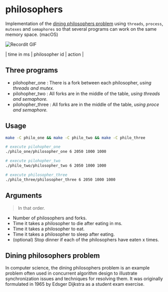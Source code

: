 # philosophers

Implementation of the [dining philosophers problem](https://en.wikipedia.org/wiki/Dining_philosophers_problem) using `threads`, `process`, `mutexes` and `semaphores` so that several programs can work on the same memory space. (macOS)

![Recordit GIF](https://i.ibb.co/zG6cfZz/philo.gif)

| time in ms | philosopher id | action |

## Three programs

- pilohopher_one : There is a fork between each philosopher, *using threads and mutex.*
- pilohopher_two : All forks are in the middle of the table, *using threads and semaphore.*
- pilohopher_three : All forks are in the middle of the table, *using proce and semaphore.*

## Usage

```bash
make -C philo_one && make -C philo_two && make -C philo_three

# execute pilohopher_one
./philo_one/philosopher_one 6 2050 1000 1000

# execute pilohopher_two
./philo_two/philosopher_two 6 2050 1000 1000

# execute philosopher_three
./philo_three/philosopher_three 6 2050 1000 1000
```

## Arguments

> In that order.

- Number of philosophers and forks.
- Time it takes a philosopher to die after eating in ms.
- Time it takes a philosopher to eat.
- Time it takes a philosopher to sleep after eating.
- (optional) Stop dinner if each of the philosophers have eaten x times.

## Dining philosophers problem

In computer science, the dining philosophers problem is an example problem often used in concurrent algorithm design to illustrate synchronization issues and techniques for resolving them. It was originally formulated in 1965 by Edsger Dijkstra as a student exam exercise.